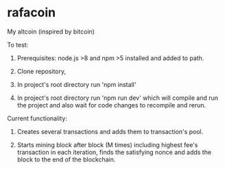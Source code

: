 # rafacoin
My altcoin (inspired by bitcoin)

To test:

  1. Prerequisites: node.js >8 and npm >5 installed and added to path.

  2. Clone repository, 
  
  3. In project's root directory run 'npm install'
  
  4. In project's root directory run 'npm run dev' which will compile and run the project and also wait for code changes to recompile and rerun.
  
  
  
Current functionality:

  1. Creates several transactions and adds them to transaction's pool.
  
  2. Starts mining block after block (M times) including highest fee's transaction in each iteration,
  finds the satisfying nonce and adds the block to the end of the blockchain.
